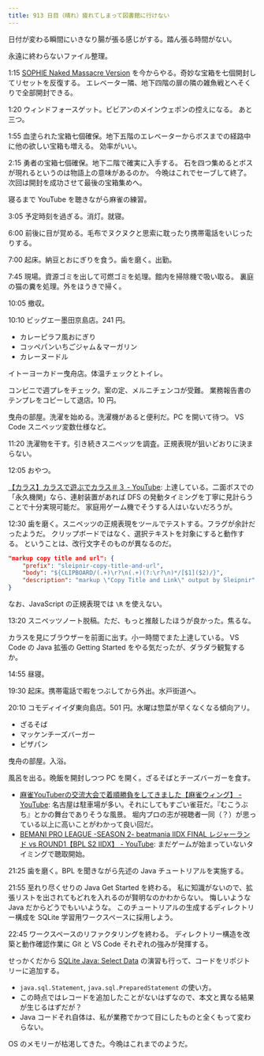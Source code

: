 ```yaml
---
title: 913 日目（晴れ）疲れてしまって図書館に行けない
---
```


日付が変わる瞬間にいきなり腸が張る感じがする。踏ん張る時間がない。

永遠に終わらないファイル整理。

1:15 [SOPHIE Naked Massacre Version][dtp22b] を今からやる。奇妙な宝箱を七個開封してリセットを反復する。
エレベーター隣、地下四階の扉の隣の雑魚戦とへそくりで全部開封できる。

1:20 ウィンドフォースゲット。ビビアンのメインウェポンの控えになる。
あと三つ。

1:55 血塗られた宝箱七個確保。地下五階のエレベーターからボスまでの経路中に他の欲しい宝箱も増える。
効率がいい。

2:15 勇者の宝箱七個確保。地下二階で確実に入手する。
石を四つ集めるとボスが現れるというのは物語上の意味があるのか。
今晩はこれでセーブして終了。次回は開封を成功させて最後の宝箱集めへ。

寝るまで YouTube を聴きながら麻雀の練習。

3:05 予定時刻を過ぎる。消灯。就寝。

6:00 前後に目が覚める。毛布でヌクヌクと思索に耽ったり携帯電話をいじったりする。

7:00 起床。納豆とおにぎりを食う。歯を磨く。出勤。

7:45 現場。資源ゴミを出して可燃ゴミを処理。館内を掃除機で吸い取る。
裏庭の猫の糞を処理。外をほうきで掃く。

10:05 撤収。

10:10 ビッグエー墨田京島店。241 円。

* カレーピラフ風おにぎり
* コッペパンいちごジャム＆マーガリン
* カレーヌードル

イトーヨーカドー曳舟店。体温チェックとトイレ。

コンビニで週プレをチェック。案の定、メルニチェンコが受難。
業務報告書のテンプレをコピーして退店。10 円。

曳舟の部屋。洗濯を始める。洗濯機があると便利だ。PC を開いて待つ。
VS Code スニペッツ変数仕様など。

11:20 洗濯物を干す。引き続きスニペッツを調査。正規表現が狙いどおりに決まらない。

12:05 おやつ。

[【カラス】カラスで遊ぶでカラス＃３ - YouTube](https://www.youtube.com/watch?v=WGSZ245DmtE):
上達している。二面ボスでの「永久機関」なら、連射装置があれば DFS の発動タイミングを丁寧に見計らうことで十分実現可能だ。
家庭用ゲーム機でそうする人はいないだろうが。

12:30 歯を磨く。スニペッツの正規表現をツールでテストする。フラグが余計だったようだ。
クリップボードではなく、選択テキストを対象にすると動作する。
ということは、改行文字そのものが異なるのだ。

```json
"markup copy title and url": {
    "prefix": "sleipnir-copy-title-and-url",
    "body": "${CLIPBOARD/(.+)\r?\n(.+)(?:\r?\n)*/[$1]($2)/}",
    "description": "markup \"Copy Title and Link\" output by Sleipnir"
}
```

なお、JavaScript の正規表現では `\R` を使えない。

13:20 スニペッツノート脱稿。ただ、もっと推敲したほうが良かった。焦るな。

カラスを見にブラウザーを前面に出す。小一時間でまた上達している。
VS Code の Java 拡張の Getting Started をやる気だったが、ダラダラ観覧するか。

14:55 昼寝。

19:30 起床。携帯電話で暇をつぶしてから外出。水戸街道へ。

20:10 コモディイイダ東向島店。501 円。水曜は惣菜が早くなくなる傾向アリ。

* ざるそば
* マッケンチーズバーガー
* ピザパン

曳舟の部屋。入浴。

風呂を出る。晩飯を開封しつつ PC を開く。ざるそばとチーズバーガーを食す。

* [麻雀YouTuberの交流大会で着順勝負をしてきました【麻雀ウィング】 - YouTube](https://www.youtube.com/watch?v=rzpxIFaRSoc):
  名古屋は駐車場が多い。それにしてもすごい雀荘だ。『むこうぶち』とかの舞台でありそうな風景。
  堀内プロの志が視聴者一同（？）が思っている以上に高いことがわかって良い回だ。
* [BEMANI PRO LEAGUE -SEASON 2- beatmania IIDX FINAL レジャーランド vs ROUND1【BPL S2 IIDX】 - YouTube](https://www.youtube.com/watch?v=_xXiKm8PBpo):
  まだゲームが始まっていないタイミングで聴取開始。

21:25 歯を磨く。BPL を聞きながら先述の Java チュートリアルを実施する。

21:55 至れり尽くせりの Java Get Started を終わる。
私に知識がないので、拡張リストを出されてもどれを入れるのが賢明なのかわからない。
悔しいような Java だからどうでもいいような。
このチュートリアルの生成するディレクトリー構成を SQLite 学習用ワークスペースに採用しよう。

22:45 ワークスペースのリファクタリングを終わる。
ディレクトリー構造を改築と動作確認作業に Git と VS Code それぞれの強みが発揮する。

せっかくだから [SQLite Java: Select Data](https://www.sqlitetutorial.net/sqlite-java/select/)
の演習も行って、コードをリポジトリーに追加する。

* `java.sql.Statement`, `java.sql.PreparedStatement` の使い方。
* この時点ではレコードを追加したことがないはずなので、本文と異なる結果が生じるはずだが？
* Java コードそれ自体は、私が業務でかつて目にしたものと全くもって変わらない。

OS のメモリーが枯渇してきた。今晩はこれまでのようだ。

[dtp22b]: https://www.dlsite.com/maniax/work/=/product_id/RJ424807/
